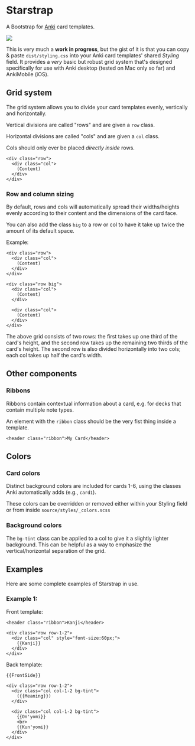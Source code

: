 # Starstrap

A Bootstrap for [Anki](http://ankisrs.net/) card templates.

![](http://i.imgur.com/u0JCeeN.png)

This is very much a **work in progress**, but the gist of it is that you can copy & paste `dist/styling.css` into your Anki card templates' shared _Styling_ field. It provides a _very_ basic but robust grid system that's designed specifically for use with Anki desktop (tested on Mac only so far) and AnkiMobile (iOS).

## Grid system

The grid system allows you to divide your card templates evenly, vertically and horizontally.

Vertical divisions are called "rows" and are given a `row` class.

Horizontal divisions are called "cols" and are given a `col` class.

Cols should only ever be placed _directly inside_ rows.

    <div class="row">
      <div class="col">
        (Content)
      </div>
    </div>

### Row and column sizing

By default, rows and cols will automatically spread their widths/heights evenly according to their content and the dimensions of the card face.

You can also add the class `big` to a row or col to have it take up twice the amount of its default space.

Example:

    <div class="row">
      <div class="col">
        (Content)
      </div>
    </div>

    <div class="row big">
      <div class="col">
        (Content)
      </div>

      <div class="col">
        (Content)
      </div>
    </div>

The above grid consists of two rows: the first takes up one third of the card's height, and the second row takes up the remaining two thirds of the card's height. The second row is also divided horizontally into two cols; each col takes up half the card's width.

## Other components

### Ribbons

Ribbons contain contextual information about a card, e.g. for decks that contain multiple note types.

An element with the `ribbon` class should be the very fist thing inside a template.

    <header class="ribbon">My Card</header>

## Colors

### Card colors

Distinct background colors are included for cards 1-6, using the classes Anki automatically adds (e.g., `card1`).

These colors can be overridden or removed either within your Styling field or from inside `source/styles/_colors.scss`

### Background colors

The `bg-tint` class can be applied to a col to give it a slightly lighter background. This can be helpful as a way to emphasize the vertical/horizontal separation of the grid.

## Examples

Here are some complete examples of Starstrap in use.

### Example 1:

Front template:

    <header class="ribbon">Kanji</header>

    <div class="row row-1-2">
      <div class="col" style="font-size:60px;">
        {{Kanji}}
      </div>
    </div>

Back template:

    {{FrontSide}}

    <div class="row row-1-2">
      <div class="col col-1-2 bg-tint">
        ({{Meaning}})
      </div>

      <div class="col col-1-2 bg-tint">
        {{On'yomi}}
        <br>
        {{Kun'yomi}}
      </div>
    </div>
